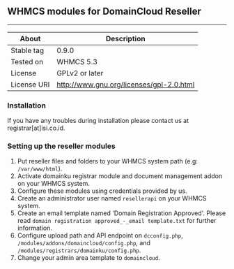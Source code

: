## WHMCS modules for DomainCloud Reseller

- - - -

About | Description
------------ | -------------
Stable tag | 0.9.0
Tested on | WHMCS 5.3
License | GPLv2 or later
License URI | http://www.gnu.org/licenses/gpl-2.0.html

### Installation

If you have any troubles during installation please contact us at registrar[at]isi.co.id.

### Setting up the reseller modules

1. Put reseller files and folders to your WHMCS system path (e.g: `/var/www/html`).
2. Activate domainku registrar module and document management addon on your WHMCS system.
3. Configure these modules using credentials provided by us.
4. Create an administrator user named `resellerapi` on your WHMCS system.
5. Create an email template named 'Domain Registration Approved'. Please read `domain registration approved_-_email template.txt` for further information.
6. Configure upload path and API endpoint on `dcconfig.php`, `/modules/addons/domaincloud/config.php`, and `/modules/registrars/domainku/config.php`.
7. Change your admin area template to `domaincloud`.
